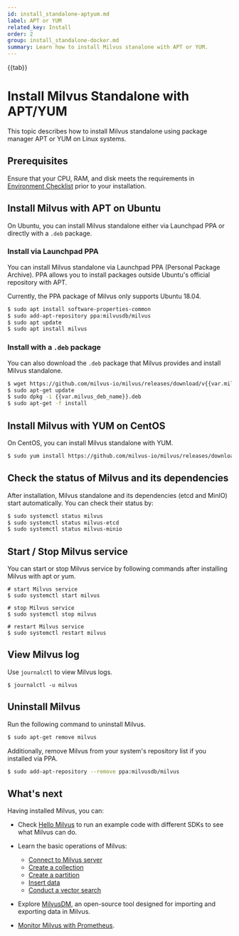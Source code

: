 ```yaml
---
id: install_standalone-aptyum.md
label: APT or YUM
related_key: Install
order: 2
group: install_standalone-docker.md
summary: Learn how to install Milvus stanalone with APT or YUM.
---
```


{{tab}}

# Install Milvus Standalone with APT/YUM

This topic describes how to install Milvus standalone using package manager APT or YUM on Linux systems.

## Prerequisites

Ensure that your CPU, RAM, and disk meets the requirements in [Environment Checklist](prerequisite-docker.md) prior to your installation.

## Install Milvus with APT on Ubuntu

On Ubuntu, you can install Milvus standalone either via Launchpad PPA or directly with a `.deb` package.

### Install via Launchpad PPA

You can install Milvus standalone via Launchpad PPA (Personal Package Archive). PPA allows you to install packages outside Ubuntu's official repository with APT.

<div class="alert note">
Currently, the PPA package of Milvus only supports Ubuntu 18.04.
</div>

```bash
$ sudo apt install software-properties-common
$ sudo add-apt-repository ppa:milvusdb/milvus
$ sudo apt update
$ sudo apt install milvus
```

### Install with a `.deb` package

You can also download the `.deb` package that Milvus provides and install Milvus standalone.

```bash
$ wget https://github.com/milvus-io/milvus/releases/download/v{{var.milvus_release_tag}}/{{var.milvus_deb_name}}.deb
$ sudo apt-get update
$ sudo dpkg -i {{var.milvus_deb_name}}.deb
$ sudo apt-get -f install
```

## Install Milvus with YUM on CentOS

On CentOS, you can install Milvus standalone with YUM.

```bash
$ sudo yum install https://github.com/milvus-io/milvus/releases/download/v{{var.milvus_release_tag}}/{{var.milvus_rpm_name}}.rpm
```

## Check the status of Milvus and its dependencies

After installation, Milvus standalone and its dependencies (etcd and MinIO) start automatically. You can check their status by:

```bash
$ sudo systemctl status milvus
$ sudo systemctl status milvus-etcd
$ sudo systemctl status milvus-minio
```

## Start / Stop Milvus service

You can start or stop Milvus service by following commands after installing Milvus with apt or yum.

```Shell
# start Milvus service
$ sudo systemctl start milvus

# stop Milvus service
$ sudo systemctl stop milvus

# restart Milvus service
$ sudo systemctl restart milvus
```

## View Milvus log

Use `journalctl` to view Milvus logs.

```Shell
$ journalctl -u milvus
```

## Uninstall Milvus

Run the following command to uninstall Milvus.

```bash
$ sudo apt-get remove milvus
```

Additionally, remove Milvus from your system's repository list if you installed via PPA.

```bash
$ sudo add-apt-repository --remove ppa:milvusdb/milvus
````

## What's next

Having installed Milvus, you can:

- Check [Hello Milvus](example_code.md) to run an example code with different SDKs to see what Milvus can do.

- Learn the basic operations of Milvus:
  - [Connect to Milvus server](manage_connection.md)
  - [Create a collection](create_collection.md)
  - [Create a partition](create_partition.md)
  - [Insert data](insert_data.md)
  - [Conduct a vector search](search.md)

- Explore [MilvusDM](migrate_overview.md), an open-source tool designed for importing and exporting data in Milvus.
- [Monitor Milvus with Prometheus](monitor.md).
